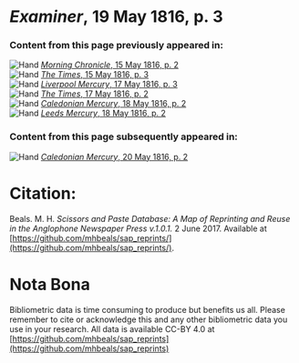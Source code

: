 # *Examiner*, 19 May 1816, p. 3  
  
### Content from this page previously appeared in:  
![Hand](http://scissorsandpaste.net/wp-content/uploads/2017/06/smallhandpointer.png) [*Morning Chronicle*, 15 May 1816, p. 2](https://mhbeals.github.io/sap_html/Morning-Chronicle/Morning-Chronicle-15-May-1816-p-2)  
![Hand](http://scissorsandpaste.net/wp-content/uploads/2017/06/smallhandpointer.png) [*The Times*, 15 May 1816, p. 3](https://mhbeals.github.io/sap_html/The-Times/The-Times-15-May-1816-p-3)  
![Hand](http://scissorsandpaste.net/wp-content/uploads/2017/06/smallhandpointer.png) [*Liverpool Mercury*, 17 May 1816, p. 3](https://mhbeals.github.io/sap_html/Liverpool-Mercury/Liverpool-Mercury-17-May-1816-p-3)  
![Hand](http://scissorsandpaste.net/wp-content/uploads/2017/06/smallhandpointer.png) [*The Times*, 17 May 1816, p. 2](https://mhbeals.github.io/sap_html/The-Times/The-Times-17-May-1816-p-2)  
![Hand](http://scissorsandpaste.net/wp-content/uploads/2017/06/smallhandpointer.png) [*Caledonian Mercury*, 18 May 1816, p. 2](https://mhbeals.github.io/sap_html/Caledonian-Mercury/Caledonian-Mercury-18-May-1816-p-2)  
![Hand](http://scissorsandpaste.net/wp-content/uploads/2017/06/smallhandpointer.png) [*Leeds Mercury*, 18 May 1816, p. 2](https://mhbeals.github.io/sap_html/Leeds-Mercury/Leeds-Mercury-18-May-1816-p-2)  
  
### Content from this page subsequently appeared in:  
![Hand](http://scissorsandpaste.net/wp-content/uploads/2017/06/smallhandpointer.png) [*Caledonian Mercury*, 20 May 1816, p. 2](https://mhbeals.github.io/sap_html/Caledonian-Mercury/Caledonian-Mercury-20-May-1816-p-2)  


# Citation: 

Beals. M. H. *Scissors and Paste Database: A Map of Reprinting and Reuse in the Anglophone Newspaper Press v.1.0.1.* 2 June 2017. Available at [https://github.com/mhbeals/sap_reprints/](https://github.com/mhbeals/sap_reprints/). 

# Nota Bona

Bibliometric data is time consuming to produce but benefits us all. Please remember to cite or acknowledge this and any other bibliometric data you use in your research. All data is available CC-BY 4.0 at [https://github.com/mhbeals/sap_reprints](https://github.com/mhbeals/sap_reprints)